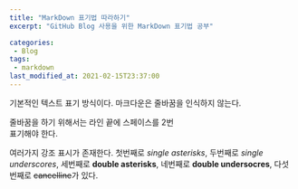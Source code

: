 ```yaml
---
title: "MarkDown 표기법 따라하기"
excerpt: "GitHub Blog 사용을 위한 MarkDown 표기법 공부"

categories:
 - Blog
tags:
 - markdown
last_modified_at: 2021-02-15T23:37:00
---
```


기본적인 텍스트 표기 방식이다.
마크다운은 줄바꿈을 인식하지 않는다.  

줄바꿈을 하기 위해서는 라인 끝에 스페이스를 2번  
표기해야 한다.

여러가지 강조 표시가 존재한다. 첫번째로 *single asterisks*,
두번째로 _single underscores_, 세번째로 **double asterisks**,
네번째로 __double undersocres__, 다섯번째로 ~~cancelline~~가 있다.
